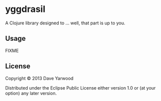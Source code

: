 # yggdrasil

A Clojure library designed to ... well, that part is up to you.

## Usage

FIXME

## License

Copyright © 2013 Dave Yarwood

Distributed under the Eclipse Public License either version 1.0 or (at
your option) any later version.
